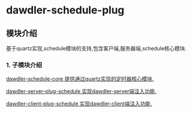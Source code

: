 # dawdler-schedule-plug

## 模块介绍

基于quartz实现,schedule模块的支持,包含客户端,服务器端,schedule核心模块.

### 1. 子模块介绍

[dawdler-schedule-core 提供通过quartz实现的定时器核心模块.](./dawdler-schedule-core/README.md)

[dawdler-server-plug-schedule 实现dawdler-server端注入功能.](./dawdler-server-plug-schedule/README.md)

[dawdler-client-plug-schedule 实现dawdler-client端注入功能.](./dawdler-client-plug-schedule/README.md)

